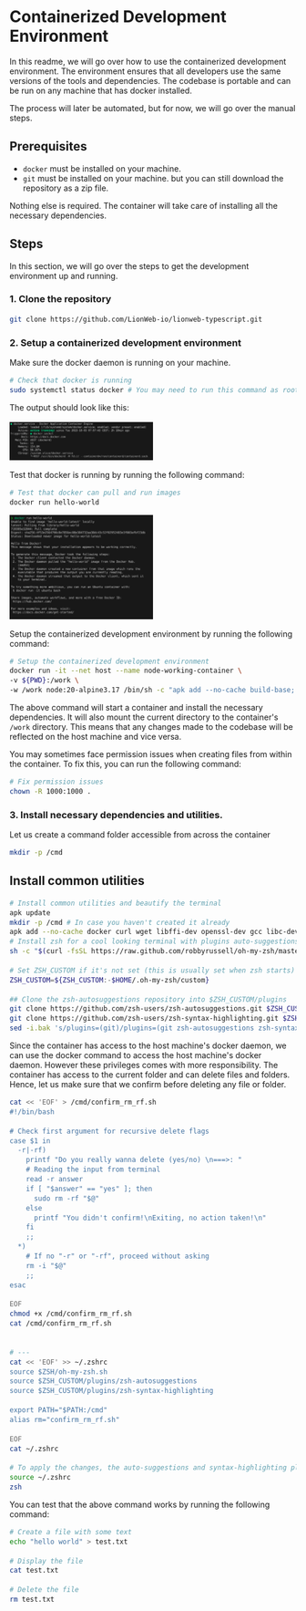 # Containerized Development Environment

In this readme, we will go over how to use the containerized development environment.
The environment ensures that all developers use the same versions of the tools and dependencies. The codebase is portable and can be run on any machine that has docker installed.

The process will later be automated, but for now, we will go over the manual steps.

## Prerequisites

- `docker` must be installed on your machine.
- `git` must be installed on your machine. but you can still download the repository as a zip file.

Nothing else is required. The container will take care of installing all the necessary dependencies.

## Steps

In this section, we will go over the steps to get the development environment up and running.

### 1. Clone the repository

```sh
git clone https://github.com/LionWeb-io/lionweb-typescript.git
```

### 2. Setup a containerized development environment

Make sure the docker daemon is running on your machine.

```sh
# Check that docker is running
sudo systemctl status docker # You may need to run this command as root.
```

The output should look like this:
<br />
<br />
<img src="./images/docker-status.png" alt="docker status" width="50%"/>

Test that docker is running by running the following command:

```sh
# Test that docker can pull and run images
docker run hello-world
```

<img src="./images/docker-test.png" alt="docker test" width="50%"/>

Setup the containerized development environment by running the following command:

```sh
# Setup the containerized development environment
docker run -it --net host --name node-working-container \
-v ${PWD}:/work \
-w /work node:20-alpine3.17 /bin/sh -c "apk add --no-cache build-base; npm install -g npm@9.8.1; npm install; exec /bin/sh"
```

The above command will start a container and install the necessary dependencies. It will also mount the current directory to the container's `/work` directory. This means that any changes made to the codebase will be reflected on the host machine and vice versa.

You may sometimes face permission issues when creating files from within the container. To fix this, you can run the following command:

```sh
# Fix permission issues
chown -R 1000:1000 .
```

### 3. Install necessary dependencies and utilities.

Let us create a command folder accessible from across the container

```bash
mkdir -p /cmd
```

## Install common utilities

```bash
# Install common utilities and beautify the terminal
apk update
mkdir -p /cmd # In case you haven't created it already
apk add --no-cache docker curl wget libffi-dev openssl-dev gcc libc-dev make  zip bash openssl git zsh vim nano unzip npm jq
# Install zsh for a cool looking terminal with plugins auto-suggestions and syntax-highlighting
sh -c "$(curl -fsSL https://raw.github.com/robbyrussell/oh-my-zsh/master/tools/install.sh)"

# Set ZSH_CUSTOM if it's not set (this is usually set when zsh starts)
ZSH_CUSTOM=${ZSH_CUSTOM:-$HOME/.oh-my-zsh/custom}

## Clone the zsh-autosuggestions repository into $ZSH_CUSTOM/plugins
git clone https://github.com/zsh-users/zsh-autosuggestions.git $ZSH_CUSTOM/plugins/zsh-autosuggestions
git clone https://github.com/zsh-users/zsh-syntax-highlighting.git $ZSH_CUSTOM/plugins/zsh-syntax-highlighting
sed -i.bak 's/plugins=(git)/plugins=(git zsh-autosuggestions zsh-syntax-highlighting)/' ~/.zshrc
```

Since the container has access to the host machine's docker daemon, we can use the docker command to access the host machine's docker daemon. However these privileges comes with more responsibility. The container has access to the current folder and can delete files and folders. Hence, let us make sure that we confirm before deleting any file or folder.

```bash
cat << 'EOF' > /cmd/confirm_rm_rf.sh
#!/bin/bash

# Check first argument for recursive delete flags
case $1 in
  -r|-rf)
    printf "Do you really wanna delete (yes/no) \n===>: "
    # Reading the input from terminal
    read -r answer
    if [ "$answer" == "yes" ]; then
      sudo rm -rf "$@"
    else
      printf "You didn't confirm!\nExiting, no action taken!\n"
    fi
    ;;
  *)
    # If no "-r" or "-rf", proceed without asking
    rm -i "$@"
    ;;
esac

EOF
chmod +x /cmd/confirm_rm_rf.sh
cat /cmd/confirm_rm_rf.sh


# ---
cat << 'EOF' >> ~/.zshrc
source $ZSH/oh-my-zsh.sh
source $ZSH_CUSTOM/plugins/zsh-autosuggestions
source $ZSH_CUSTOM/plugins/zsh-syntax-highlighting

export PATH="$PATH:/cmd"
alias rm="confirm_rm_rf.sh"

EOF
cat ~/.zshrc

# To apply the changes, the auto-suggestions and syntax-highlighting plugins must be sourced:
source ~/.zshrc
zsh
```

You can test that the above command works by running the following command:

```sh
# Create a file with some text
echo "hello world" > test.txt

# Display the file
cat test.txt

# Delete the file
rm test.txt
```
